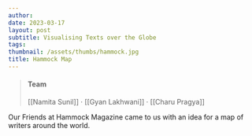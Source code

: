 ```yaml
---
author: 
date: 2023-03-17
layout: post
subtitle: Visualising Texts over the Globe
tags: 
thumbnail: /assets/thumbs/hammock.jpg
title: Hammock Map
---
```


> #### Team
> [[Namita Sunil]] · [[Gyan Lakhwani]] · [[Charu Pragya]]

Our Friends at Hammock Magazine came to us with an idea for a map of writers around the world. 